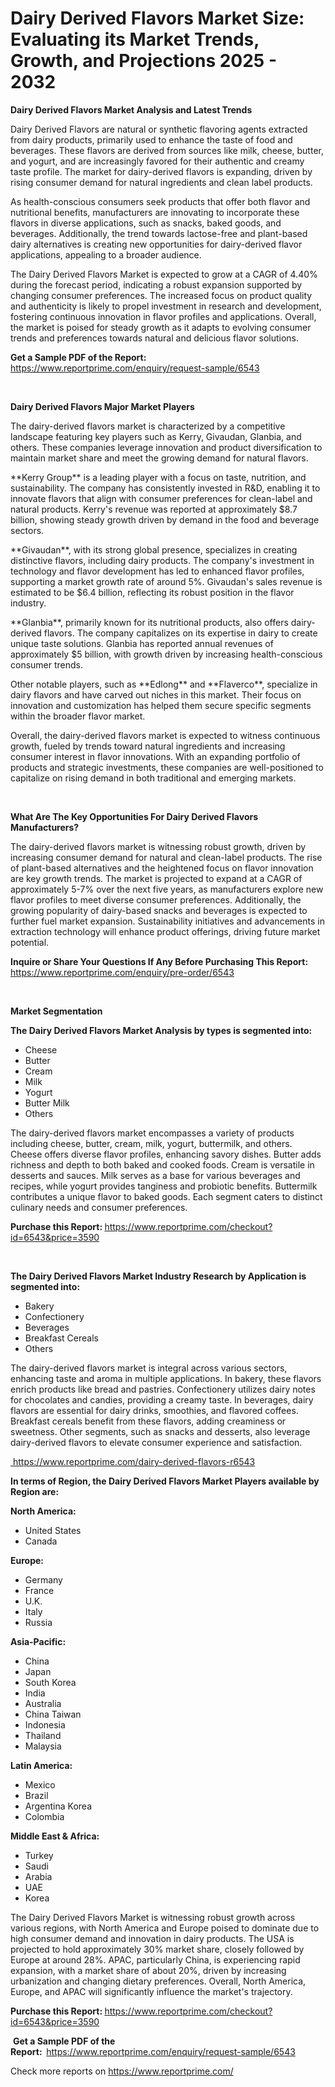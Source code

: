 <p><h1>Dairy Derived Flavors Market Size: Evaluating its Market Trends, Growth, and Projections 2025 - 2032</h1></p><p><strong>Dairy Derived Flavors Market Analysis and Latest Trends</strong></p>
<p><p>Dairy Derived Flavors are natural or synthetic flavoring agents extracted from dairy products, primarily used to enhance the taste of food and beverages. These flavors are derived from sources like milk, cheese, butter, and yogurt, and are increasingly favored for their authentic and creamy taste profile. The market for dairy-derived flavors is expanding, driven by rising consumer demand for natural ingredients and clean label products. </p><p>As health-conscious consumers seek products that offer both flavor and nutritional benefits, manufacturers are innovating to incorporate these flavors in diverse applications, such as snacks, baked goods, and beverages. Additionally, the trend towards lactose-free and plant-based dairy alternatives is creating new opportunities for dairy-derived flavor applications, appealing to a broader audience. </p><p>The Dairy Derived Flavors Market is expected to grow at a CAGR of 4.40% during the forecast period, indicating a robust expansion supported by changing consumer preferences. The increased focus on product quality and authenticity is likely to propel investment in research and development, fostering continuous innovation in flavor profiles and applications. Overall, the market is poised for steady growth as it adapts to evolving consumer trends and preferences towards natural and delicious flavor solutions.</p></p>
<p><strong>Get a Sample PDF of the Report:&nbsp;</strong> <a href="https://www.reportprime.com/enquiry/request-sample/6543?utm_campaign=3069&utm_medium=2&utm_source=Github&utm_content=ia&utm_term=19032025&utm_id=dairy-derived-flavors">https://www.reportprime.com/enquiry/request-sample/6543</a></p>
<p>&nbsp;</p>
<p><strong>Dairy Derived Flavors Major Market Players</strong></p>
<p><p>The dairy-derived flavors market is characterized by a competitive landscape featuring key players such as Kerry, Givaudan, Glanbia, and others. These companies leverage innovation and product diversification to maintain market share and meet the growing demand for natural flavors.</p><p>**Kerry Group** is a leading player with a focus on taste, nutrition, and sustainability. The company has consistently invested in R&D, enabling it to innovate flavors that align with consumer preferences for clean-label and natural products. Kerry's revenue was reported at approximately $8.7 billion, showing steady growth driven by demand in the food and beverage sectors.</p><p>**Givaudan**, with its strong global presence, specializes in creating distinctive flavors, including dairy products. The company's investment in technology and flavor development has led to enhanced flavor profiles, supporting a market growth rate of around 5%. Givaudan's sales revenue is estimated to be $6.4 billion, reflecting its robust position in the flavor industry.</p><p>**Glanbia**, primarily known for its nutritional products, also offers dairy-derived flavors. The company capitalizes on its expertise in dairy to create unique taste solutions. Glanbia has reported annual revenues of approximately $5 billion, with growth driven by increasing health-conscious consumer trends.</p><p>Other notable players, such as **Edlong** and **Flaverco**, specialize in dairy flavors and have carved out niches in this market. Their focus on innovation and customization has helped them secure specific segments within the broader flavor market.</p><p>Overall, the dairy-derived flavors market is expected to witness continuous growth, fueled by trends toward natural ingredients and increasing consumer interest in flavor innovations. With an expanding portfolio of products and strategic investments, these companies are well-positioned to capitalize on rising demand in both traditional and emerging markets.</p></p>
<p>&nbsp;</p>
<p><strong>What Are The Key Opportunities For Dairy Derived Flavors Manufacturers?</strong></p>
<p><p>The dairy-derived flavors market is witnessing robust growth, driven by increasing consumer demand for natural and clean-label products. The rise of plant-based alternatives and the heightened focus on flavor innovation are key growth trends. The market is projected to expand at a CAGR of approximately 5-7% over the next five years, as manufacturers explore new flavor profiles to meet diverse consumer preferences. Additionally, the growing popularity of dairy-based snacks and beverages is expected to further fuel market expansion. Sustainability initiatives and advancements in extraction technology will enhance product offerings, driving future market potential.</p></p>
<p><strong>Inquire or Share Your Questions If Any Before Purchasing This Report:</strong> <a href="https://www.reportprime.com/enquiry/pre-order/6543?utm_campaign=3069&utm_medium=2&utm_source=Github&utm_content=ia&utm_term=19032025&utm_id=dairy-derived-flavors">https://www.reportprime.com/enquiry/pre-order/6543</a></p>
<p>&nbsp;</p>
<p><strong>Market Segmentation</strong></p>
<p><strong>The Dairy Derived Flavors Market Analysis by types is segmented into:</strong></p>
<p><ul><li>Cheese</li><li>Butter</li><li>Cream</li><li>Milk</li><li>Yogurt</li><li>Butter Milk</li><li>Others</li></ul></p>
<p><p>The dairy-derived flavors market encompasses a variety of products including cheese, butter, cream, milk, yogurt, buttermilk, and others. Cheese offers diverse flavor profiles, enhancing savory dishes. Butter adds richness and depth to both baked and cooked foods. Cream is versatile in desserts and sauces. Milk serves as a base for various beverages and recipes, while yogurt provides tanginess and probiotic benefits. Buttermilk contributes a unique flavor to baked goods. Each segment caters to distinct culinary needs and consumer preferences.</p></p>
<p><strong>Purchase this Report:&nbsp;</strong><a href="https://www.reportprime.com/checkout?id=6543&price=3590&utm_campaign=3069&utm_medium=2&utm_source=Github&utm_content=ia&utm_term=19032025&utm_id=dairy-derived-flavors">https://www.reportprime.com/checkout?id=6543&price=3590</a></p>
<p>&nbsp;</p>
<p><strong>The Dairy Derived Flavors Market Industry Research by Application is segmented into:</strong></p>
<p><ul><li>Bakery</li><li>Confectionery</li><li>Beverages</li><li>Breakfast Cereals</li><li>Others</li></ul></p>
<p><p>The dairy-derived flavors market is integral across various sectors, enhancing taste and aroma in multiple applications. In bakery, these flavors enrich products like bread and pastries. Confectionery utilizes dairy notes for chocolates and candies, providing a creamy taste. In beverages, dairy flavors are essential for dairy drinks, smoothies, and flavored coffees. Breakfast cereals benefit from these flavors, adding creaminess or sweetness. Other segments, such as snacks and desserts, also leverage dairy-derived flavors to elevate consumer experience and satisfaction.</p></p>
<p><a href="https://www.reportprime.com/dairy-derived-flavors-r6543?utm_campaign=3069&utm_medium=2&utm_source=Github&utm_content=ia&utm_term=19032025&utm_id=dairy-derived-flavors">&nbsp;https://www.reportprime.com/dairy-derived-flavors-r6543</a></p>
<p><strong>In terms of Region, the Dairy Derived Flavors Market Players available by Region are:</strong></p>
<p>
    <p> <strong> North America: </strong>
        <ul>
            <li>United States</li>
            <li>Canada</li>
        </ul>
        </p> 
    <p> <strong> Europe: </strong>
        <ul>
            <li>Germany</li>
            <li>France</li>
            <li>U.K.</li>
            <li>Italy</li>
            <li>Russia</li>
        </ul>
        </p> 
    <p> <strong> Asia-Pacific: </strong>
        <ul>
            <li>China</li>
            <li>Japan</li>
            <li>South Korea</li>
            <li>India</li>
            <li>Australia</li>
            <li>China Taiwan</li>
            <li>Indonesia</li>
            <li>Thailand</li>
            <li>Malaysia</li>
        </ul>
        </p> 
    <p> <strong> Latin America: </strong>
        <ul>
            <li>Mexico</li>
            <li>Brazil</li>
            <li>Argentina Korea</li>
            <li>Colombia</li>
        </ul>
        </p> 
    <p> <strong> Middle East & Africa: </strong>
        <ul>
            <li>Turkey</li>
            <li>Saudi</li>
            <li>Arabia</li>
            <li>UAE</li>
            <li>Korea</li>
        </ul>
    </p>
    </p>
<p><p>The Dairy Derived Flavors Market is witnessing robust growth across various regions, with North America and Europe poised to dominate due to high consumer demand and innovation in dairy products. The USA is projected to hold approximately 30% market share, closely followed by Europe at around 28%. APAC, particularly China, is experiencing rapid expansion, with a market share of about 20%, driven by increasing urbanization and changing dietary preferences. Overall, North America, Europe, and APAC will significantly influence the market's trajectory.</p></p>
<p><strong>Purchase this Report: </strong><a href="https://www.reportprime.com/checkout?id=6543&price=3590&utm_campaign=3069&utm_medium=2&utm_source=Github&utm_content=ia&utm_term=19032025&utm_id=dairy-derived-flavors">https://www.reportprime.com/checkout?id=6543&price=3590</a></p>
<p>&nbsp;<strong>Get a Sample PDF of the Report:&nbsp;&nbsp;</strong><a href="https://www.reportprime.com/enquiry/request-sample/6543?utm_campaign=3069&utm_medium=2&utm_source=Github&utm_content=ia&utm_term=19032025&utm_id=dairy-derived-flavors">https://www.reportprime.com/enquiry/request-sample/6543</a></p>
<p><strong></strong></p>
<p>Check more reports on <a href="https://www.reportprime.com/?utm_campaign=3069&utm_medium=2&utm_source=Github&utm_content=ia&utm_term=19032025&utm_id=dairy-derived-flavors">https://www.reportprime.com/</a></p>